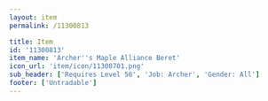 ```yaml
---
layout: item
permalink: /11300813

title: Item
id: '11300813'
item_name: 'Archer''s Maple Alliance Beret'
icon_url: 'item/icon/11300701.png'
sub_header: ['Requires Level 56', 'Job: Archer', 'Gender: All']
footer: ['Untradable']
---
```

